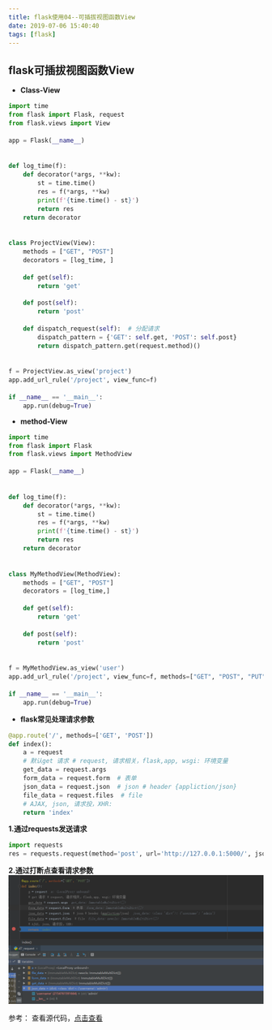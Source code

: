 ```yaml
---
title: flask使用04--可插拔视图函数View
date: 2019-07-06 15:40:40
tags: [flask]
---
```


## **flask可插拔视图函数View**
- **Class-View**

<!-- more -->

```python
import time
from flask import Flask, request
from flask.views import View

app = Flask(__name__)


def log_time(f):
    def decorator(*args, **kw):
        st = time.time()
        res = f(*args, **kw)
        print(f'{time.time() - st}')
        return res
    return decorator


class ProjectView(View):
    methods = ["GET", "POST"]
    decorators = [log_time, ]

    def get(self):
        return 'get'

    def post(self):
        return 'post'

    def dispatch_request(self):  # 分配请求
        dispatch_pattern = {'GET': self.get, 'POST': self.post}
        return dispatch_pattern.get(request.method)()


f = ProjectView.as_view('project')
app.add_url_rule('/project', view_func=f)

if __name__ == '__main__':
    app.run(debug=True)
```
- **method-View**
```python
import time
from flask import Flask
from flask.views import MethodView

app = Flask(__name__)


def log_time(f):
    def decorator(*args, **kw):
        st = time.time()
        res = f(*args, **kw)
        print(f'{time.time() - st}')
        return res
    return decorator


class MyMethodView(MethodView):
    methods = ["GET", "POST"]
    decorators = [log_time,]

    def get(self):
        return 'get'

    def post(self):
        return 'post'


f = MyMethodView.as_view('user')
app.add_url_rule('/project', view_func=f, methods=["GET", "POST", "PUT", "DELETE"])

if __name__ == '__main__':
    app.run(debug=True)
```
- **flask常见处理请求参数**
```python
@app.route('/', methods=['GET', 'POST'])
def index():
    a = request
    # 默认get 请求 # request, 请求相关，flask,app, wsgi: 环境变量
    get_data = request.args
    form_data = request.form  # 表单
    json_data = request.json  # json # header {appliction/json}
    file_data = request.files  # file
    # AJAX, json, 请求投，XHR:
    return 'index'
```
**1.通过requests发送请求**
```python
import requests
res = requests.request(method='post', url='http://127.0.0.1:5000/', json={'username':'admin'})
```
**2.通过打断点查看请求参数**
![img](/img/python/flask/flask-request.png)


参考：
查看源代码，[点击查看](<https://github.com/icon-python/python-study/tree/master/flask05>)



